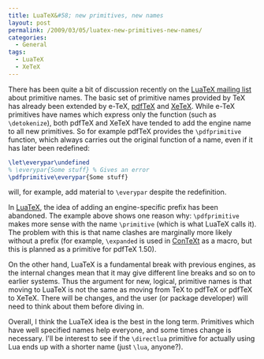 ```yaml
---
title: LuaTeX&#58; new primitives, new names
layout: post
permalink: /2009/03/05/luatex-new-primitives-new-names/
categories:
  - General
tags:
  - LuaTeX
  - XeTeX
---
```

There has been quite a bit of discussion recently on the [LuaTeX mailing list](https://tug.org/pipermail/luatex/) about primitive names.  The basic set of primitive names provided by TeX has already been extended by e-TeX, [pdfTeX](https://tug.org/applications/pdftex/) and [XeTeX](http://scripts.sil.org/cms/scripts/page.php?site_id=nrsi&amp;id=xetex). While e-TeX primitives have names which express only the function (such as `\detokenize`), both pdfTeX and XeTeX have tended to add the engine name to all new primitives. So for example pdfTeX provides the `\pdfprimitive` function, which always carries out the original function of a name, even if it has later been redefined:

```latex
\let\everypar\undefined
% \everypar{Some stuff} % Gives an error
\pdfprimitive\everypar{Some stuff}
```

will, for example, add material to `\everypar` despite the redefinition.

In [LuaTeX](http://www.luatex.org/), the idea of adding an engine-specific prefix has been abandoned. The example above shows one reason why: `\pdfprimitive` makes more sense with the name `\primitive` (which is what LuaTeX calls it). The problem with this is that name clashes are marginally more likely without a prefix (for example, `\expanded` is used in [ConTeXt](http://wiki.contextgarden.net/Main_Page) as a macro, but this is planned as a primitive for pdfTeX 1.50).

On the other hand, LuaTeX is a fundamental break with previous engines, as the internal changes mean that it may give different line breaks and so on to earlier systems. Thus the argument for new, logical, primitive names is that moving to LuaTeX is not the same as moving from TeX to pdfTeX or pdfTeX to XeTeX. There will be changes, and the user (or package developer) will need to think about them before diving in.

Overall, I think the LuaTeX idea is the best in the long term. Primitives which have well specified names help everyone, and some times change is necessary. I'll be interest to see if the `\directlua` primitive for actually using Lua ends up with a shorter name (just `\lua`, anyone?).
